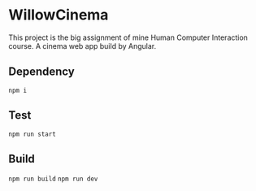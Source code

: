 # WillowCinema

This project is the big assignment of mine Human Computer Interaction course.
A cinema web app build by Angular.



## Dependency
`npm i`

## Test
`npm run start`

## Build
`npm run build`
`npm run dev`


